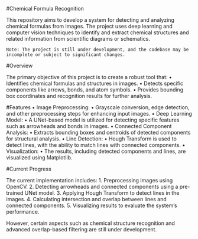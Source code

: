 #Chemical Formula Recognition

This repository aims to develop a system for detecting and analyzing chemical formulas from images. The project uses deep learning and computer vision techniques to identify and extract chemical structures and related information from scientific diagrams or schematics.

	Note: The project is still under development, and the codebase may be incomplete or subject to significant changes.

#Overview

The primary objective of this project is to create a robust tool that:
	•	Identifies chemical formulas and structures in images.
	•	Detects specific components like arrows, bonds, and atom symbols.
	•	Provides bounding box coordinates and recognition results for further analysis.

#Features
	•	Image Preprocessing:
	•	Grayscale conversion, edge detection, and other preprocessing steps for enhancing input images.
	•	Deep Learning Model:
	•	A UNet-based model is utilized for detecting specific features such as arrowheads and bonds in images.
	•	Connected Component Analysis:
	•	Extracts bounding boxes and centroids of detected components for structural analysis.
	•	Line Detection:
	•	Hough Transform is used to detect lines, with the ability to match lines with connected components.
	•	Visualization:
	•	The results, including detected components and lines, are visualized using Matplotlib.

#Current Progress

The current implementation includes:
	1.	Preprocessing images using OpenCV.
	2.	Detecting arrowheads and connected components using a pre-trained UNet model.
	3.	Applying Hough Transform to detect lines in the images.
	4.	Calculating intersection and overlap between lines and connected components.
	5.	Visualizing results to evaluate the system’s performance.

However, certain aspects such as chemical structure recognition and advanced overlap-based filtering are still under development.

